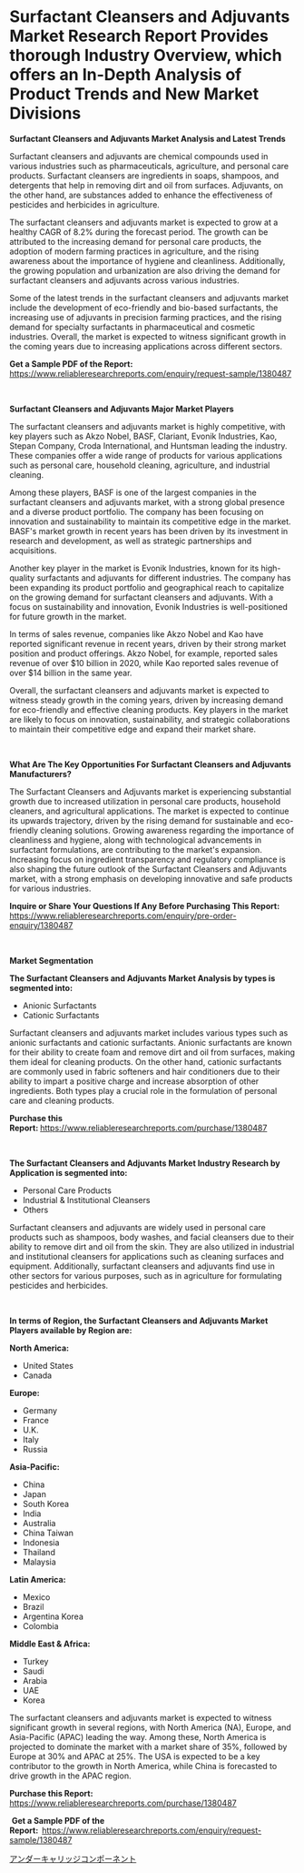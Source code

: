 <p><h1>Surfactant Cleansers and Adjuvants Market Research Report Provides thorough Industry Overview, which offers an In-Depth Analysis of Product Trends and New Market Divisions</h1></p><p><strong>Surfactant Cleansers and Adjuvants Market Analysis and Latest Trends</strong></p>
<p><p>Surfactant cleansers and adjuvants are chemical compounds used in various industries such as pharmaceuticals, agriculture, and personal care products. Surfactant cleansers are ingredients in soaps, shampoos, and detergents that help in removing dirt and oil from surfaces. Adjuvants, on the other hand, are substances added to enhance the effectiveness of pesticides and herbicides in agriculture.</p><p>The surfactant cleansers and adjuvants market is expected to grow at a healthy CAGR of 8.2% during the forecast period. The growth can be attributed to the increasing demand for personal care products, the adoption of modern farming practices in agriculture, and the rising awareness about the importance of hygiene and cleanliness. Additionally, the growing population and urbanization are also driving the demand for surfactant cleansers and adjuvants across various industries.</p><p>Some of the latest trends in the surfactant cleansers and adjuvants market include the development of eco-friendly and bio-based surfactants, the increasing use of adjuvants in precision farming practices, and the rising demand for specialty surfactants in pharmaceutical and cosmetic industries. Overall, the market is expected to witness significant growth in the coming years due to increasing applications across different sectors.</p></p>
<p><strong>Get a Sample PDF of the Report:&nbsp;</strong> <a href="https://www.reliableresearchreports.com/enquiry/request-sample/1380487">https://www.reliableresearchreports.com/enquiry/request-sample/1380487</a></p>
<p>&nbsp;</p>
<p><strong>Surfactant Cleansers and Adjuvants Major Market Players</strong></p>
<p><p>The surfactant cleansers and adjuvants market is highly competitive, with key players such as Akzo Nobel, BASF, Clariant, Evonik Industries, Kao, Stepan Company, Croda International, and Huntsman leading the industry. These companies offer a wide range of products for various applications such as personal care, household cleaning, agriculture, and industrial cleaning.</p><p>Among these players, BASF is one of the largest companies in the surfactant cleansers and adjuvants market, with a strong global presence and a diverse product portfolio. The company has been focusing on innovation and sustainability to maintain its competitive edge in the market. BASF's market growth in recent years has been driven by its investment in research and development, as well as strategic partnerships and acquisitions.</p><p>Another key player in the market is Evonik Industries, known for its high-quality surfactants and adjuvants for different industries. The company has been expanding its product portfolio and geographical reach to capitalize on the growing demand for surfactant cleansers and adjuvants. With a focus on sustainability and innovation, Evonik Industries is well-positioned for future growth in the market.</p><p>In terms of sales revenue, companies like Akzo Nobel and Kao have reported significant revenue in recent years, driven by their strong market position and product offerings. Akzo Nobel, for example, reported sales revenue of over $10 billion in 2020, while Kao reported sales revenue of over $14 billion in the same year.</p><p>Overall, the surfactant cleansers and adjuvants market is expected to witness steady growth in the coming years, driven by increasing demand for eco-friendly and effective cleaning products. Key players in the market are likely to focus on innovation, sustainability, and strategic collaborations to maintain their competitive edge and expand their market share.</p></p>
<p>&nbsp;</p>
<p><strong>What Are The Key Opportunities For Surfactant Cleansers and Adjuvants Manufacturers?</strong></p>
<p><p>The Surfactant Cleansers and Adjuvants market is experiencing substantial growth due to increased utilization in personal care products, household cleaners, and agricultural applications. The market is expected to continue its upwards trajectory, driven by the rising demand for sustainable and eco-friendly cleaning solutions. Growing awareness regarding the importance of cleanliness and hygiene, along with technological advancements in surfactant formulations, are contributing to the market's expansion. Increasing focus on ingredient transparency and regulatory compliance is also shaping the future outlook of the Surfactant Cleansers and Adjuvants market, with a strong emphasis on developing innovative and safe products for various industries.</p></p>
<p><strong>Inquire or Share Your Questions If Any Before Purchasing This Report:</strong> <a href="https://www.reliableresearchreports.com/enquiry/pre-order-enquiry/1380487">https://www.reliableresearchreports.com/enquiry/pre-order-enquiry/1380487</a></p>
<p>&nbsp;</p>
<p><strong>Market Segmentation</strong></p>
<p><strong>The Surfactant Cleansers and Adjuvants Market Analysis by types is segmented into:</strong></p>
<p><ul><li>Anionic Surfactants</li><li>Cationic Surfactants</li></ul></p>
<p><p>Surfactant cleansers and adjuvants market includes various types such as anionic surfactants and cationic surfactants. Anionic surfactants are known for their ability to create foam and remove dirt and oil from surfaces, making them ideal for cleaning products. On the other hand, cationic surfactants are commonly used in fabric softeners and hair conditioners due to their ability to impart a positive charge and increase absorption of other ingredients. Both types play a crucial role in the formulation of personal care and cleaning products.</p></p>
<p><strong>Purchase this Report:&nbsp;</strong><a href="https://www.reliableresearchreports.com/purchase/1380487">https://www.reliableresearchreports.com/purchase/1380487</a></p>
<p>&nbsp;</p>
<p><strong>The Surfactant Cleansers and Adjuvants Market Industry Research by Application is segmented into:</strong></p>
<p><ul><li>Personal Care Products</li><li>Industrial & Institutional Cleansers</li><li>Others</li></ul></p>
<p><p>Surfactant cleansers and adjuvants are widely used in personal care products such as shampoos, body washes, and facial cleansers due to their ability to remove dirt and oil from the skin. They are also utilized in industrial and institutional cleansers for applications such as cleaning surfaces and equipment. Additionally, surfactant cleansers and adjuvants find use in other sectors for various purposes, such as in agriculture for formulating pesticides and herbicides.</p></p>
<p>&nbsp;</p>
<p><strong>In terms of Region, the Surfactant Cleansers and Adjuvants Market Players available by Region are:</strong></p>
<p>
    <p> <strong> North America: </strong>
        <ul>
            <li>United States</li>
            <li>Canada</li>
        </ul>
        </p> 
    <p> <strong> Europe: </strong>
        <ul>
            <li>Germany</li>
            <li>France</li>
            <li>U.K.</li>
            <li>Italy</li>
            <li>Russia</li>
        </ul>
        </p> 
    <p> <strong> Asia-Pacific: </strong>
        <ul>
            <li>China</li>
            <li>Japan</li>
            <li>South Korea</li>
            <li>India</li>
            <li>Australia</li>
            <li>China Taiwan</li>
            <li>Indonesia</li>
            <li>Thailand</li>
            <li>Malaysia</li>
        </ul>
        </p> 
    <p> <strong> Latin America: </strong>
        <ul>
            <li>Mexico</li>
            <li>Brazil</li>
            <li>Argentina Korea</li>
            <li>Colombia</li>
        </ul>
        </p> 
    <p> <strong> Middle East & Africa: </strong>
        <ul>
            <li>Turkey</li>
            <li>Saudi</li>
            <li>Arabia</li>
            <li>UAE</li>
            <li>Korea</li>
        </ul>
    </p>
    </p>
<p><p>The surfactant cleansers and adjuvants market is expected to witness significant growth in several regions, with North America (NA), Europe, and Asia-Pacific (APAC) leading the way. Among these, North America is projected to dominate the market with a market share of 35%, followed by Europe at 30% and APAC at 25%. The USA is expected to be a key contributor to the growth in North America, while China is forecasted to drive growth in the APAC region.</p></p>
<p><strong>Purchase this Report: </strong><a href="https://www.reliableresearchreports.com/purchase/1380487">https://www.reliableresearchreports.com/purchase/1380487</a></p>
<p>&nbsp;<strong>Get a Sample PDF of the Report:&nbsp;&nbsp;</strong><a href="https://www.reliableresearchreports.com/enquiry/request-sample/1380487">https://www.reliableresearchreports.com/enquiry/request-sample/1380487</a></p>
<p><strong></strong></p>
<p><p><a href="https://github.com/oqxogxyvqe90775/Market-Research-Report-List-1/blob/main/52383396952.md">アンダーキャリッジコンポーネント</a></p></p>